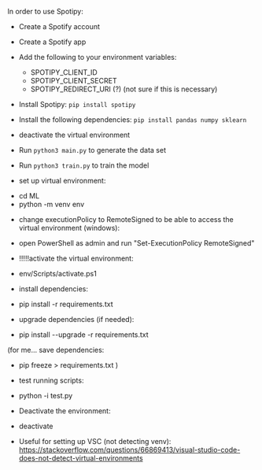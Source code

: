 In order to use Spotipy:
- Create a Spotify account
- Create a Spotify app
- Add the following to your environment variables:
    - SPOTIPY_CLIENT_ID
    - SPOTIPY_CLIENT_SECRET
    - SPOTIPY_REDIRECT_URI (?) (not sure if this is necessary)
- Install Spotipy: `pip install spotipy`
- Install the following dependencies: `pip install pandas numpy sklearn`
- deactivate the virtual environment
- Run `python3 main.py` to generate the data set
- Run `python3 train.py` to train the model



- set up virtual environment: 
 + cd ML
 + python -m venv env
- change executionPolicy to RemoteSigned to be able to access the virtual environment (windows):
 + open PowerShell as admin and run "Set-ExecutionPolicy RemoteSigned"
- !!!!!activate the virtual environment:
 + env/Scripts/activate.ps1  

<!-- NOT NEEDED, USE requirements.txt instead - Install pymongo[srv] for accessing the db:
 +python -m pip install "pymongo[srv]"
 -->

- install dependencies:
 + pip install -r requirements.txt

- upgrade dependencies (if needed): 
 + pip install --upgrade -r requirements.txt

(for me... save dependencies:
 + pip freeze > requirements.txt
)

- test running scripts:
 + python -i test.py 

- Deactivate the environment:
 + deactivate


- Useful for setting up VSC (not detecting venv): https://stackoverflow.com/questions/66869413/visual-studio-code-does-not-detect-virtual-environments